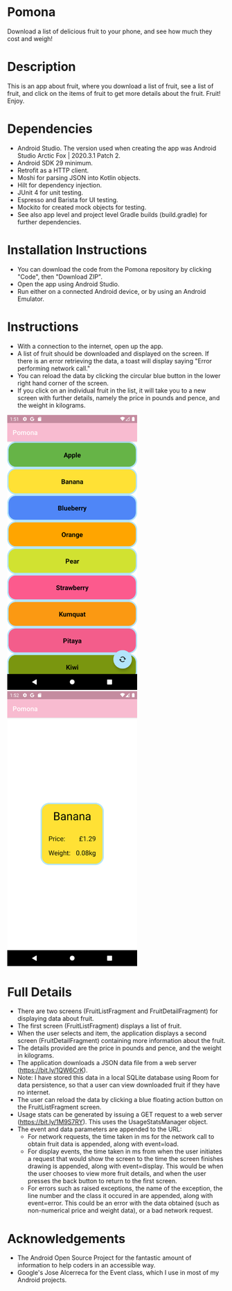 # Pomona
Download a list of delicious fruit to your phone, and see how much they cost and weigh!

# Description
This is an app about fruit, where you download a list of fruit, see a list of fruit, and click on the items of fruit to get more details about the fruit. Fruit! Enjoy.

# Dependencies
* Android Studio. The version used when creating the app was Android Studio Arctic Fox | 2020.3.1 Patch 2.
* Android SDK 29 minimum.
* Retrofit as a HTTP client.
* Moshi for parsing JSON into Kotlin objects.
* Hilt for dependency injection.
* JUnit 4 for unit testing.
* Espresso and Barista for UI testing.
* Mockito for created mock objects for testing.
* See also app level and project level Gradle builds (build.gradle) for further dependencies.

# Installation Instructions
* You can download the code from the Pomona repository by clicking "Code", then "Download ZIP".
* Open the app using Android Studio.
* Run either on a connected Android device, or by using an Android Emulator.

# Instructions
* With a connection to the internet, open up the app.
* A list of fruit should be downloaded and displayed on the screen.  If there is an error retrieving the data, a toast will display saying "Error performing network call."
* You can reload the data by clicking the circular blue button in the lower right hand corner of the screen.
* If you click on an individual fruit in the list, it will take you to a new screen with further details, namely the price in pounds and pence, and the weight in kilograms.
<img src="https://github.com/Carkzis/Pomona/blob/master/pomona_screenshots/main_screen.png?raw=true" width="300" />
<img src="https://github.com/Carkzis/Pomona/blob/master/pomona_screenshots/banana.png?raw=true" width="300" />

# Full Details
* There are two screens (FruitListFragment and FruitDetailFragment) for displaying data about fruit.
* The first screen (FruitListFragment) displays a list of fruit.
* When the user selects and item, the application displays a second screen (FruitDetailFragment) containing more information about the fruit.
* The details provided are the price in pounds and pence, and the weight in kilograms.
* The application downloads a JSON data file from a web server (https://bit.ly/1QW6CrK).
* Note: I have stored this data in a local SQLite database using Room for data persistence, so that a user can view downloaded fruit if they have no internet.
* The user can reload the data by clicking a blue floating action button on the FruitListFragment screen.
* Usage stats can be generated by issuing a GET request to a web server (https://bit.ly/1M9S7RY). This uses the UsageStatsManager object.
* The event and data parameters are appended to the URL:
	* For network requests, the time taken in ms for the network call to obtain fruit data is appended, along with event=load.
	* For display events, the time taken in ms from when the user initiates a request that would show the screen to the time the screen finishes drawing is appended, along with event=display.  This would be when the user chooses to view more fruit details, and when the user presses the back button to return to the first screen.
	* For errors such as raised exceptions, the name of the exception, the line number and the class it occured in are appended, along with event=error.  This could be an error with the data obtained (such as non-numerical price and weight data), or a bad network request.

# Acknowledgements
* The Android Open Source Project for the fantastic amount of information to help coders in an accessible way.
* Google's Jose Alcerreca for the Event class, which I use in most of my Android projects.
